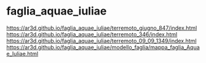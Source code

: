 # faglia_aquae_iuliae
https://ar3d.github.io/faglia_aquae_iuliae/terremoto_giugno_847/index.html
https://ar3d.github.io/faglia_aquae_iuliae/terremoto_346/index.html
https://ar3d.github.io/faglia_aquae_iuliae/terremoto_09_09_1349/index.html
https://ar3d.github.io/faglia_aquae_iuliae/modello_faglia/mappa_faglia_Aquae_Iuliae.html
